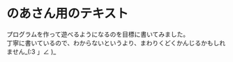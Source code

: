 # のあさん用のテキスト

プログラムを作って遊べるようになるのを目標に書いてみました。  
丁寧に書いているので、わからないというより、まわりくどくかんじるかもしれません\_(:3 」∠ )\_

